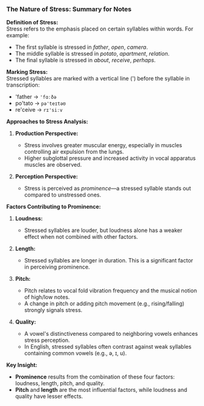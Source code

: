 ### The Nature of Stress: Summary for Notes

**Definition of Stress:**  
Stress refers to the emphasis placed on certain syllables within words. For example:

- The first syllable is stressed in _father_, _open_, _camera_.
- The middle syllable is stressed in _potato_, _apartment_, _relation_.
- The final syllable is stressed in _about_, _receive_, _perhaps_.

**Marking Stress:**  
Stressed syllables are marked with a vertical line (') before the syllable in transcription:

- 'father → `'fɑːðə`
- po'tato → `pə'teɪtəʊ`
- re'ceive → `rɪ'siːv`

**Approaches to Stress Analysis:**

1. **Production Perspective:**
    
    - Stress involves greater muscular energy, especially in muscles controlling air expulsion from the lungs.
    - Higher subglottal pressure and increased activity in vocal apparatus muscles are observed.
2. **Perception Perspective:**
    
    - Stress is perceived as _prominence_—a stressed syllable stands out compared to unstressed ones.

**Factors Contributing to Prominence:**

1. **Loudness:**
    
    - Stressed syllables are louder, but loudness alone has a weaker effect when not combined with other factors.
2. **Length:**
    
    - Stressed syllables are longer in duration. This is a significant factor in perceiving prominence.
3. **Pitch:**
    
    - Pitch relates to vocal fold vibration frequency and the musical notion of high/low notes.
    - A change in pitch or adding pitch movement (e.g., rising/falling) strongly signals stress.
4. **Quality:**
    
    - A vowel's distinctiveness compared to neighboring vowels enhances stress perception.
    - In English, stressed syllables often contrast against weak syllables containing common vowels (e.g., ə, ɪ, u).

**Key Insight:**

- **Prominence** results from the combination of these four factors: loudness, length, pitch, and quality.
- **Pitch** and **length** are the most influential factors, while loudness and quality have lesser effects.
